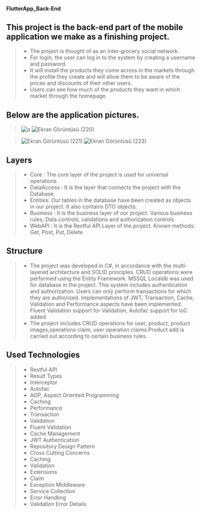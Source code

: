 #### FlutterApp_Back-End
## This project is the back-end part of the mobile application we make as a finishing project.

> - The project is thought of as an inter-grocery social network.
> - For login, the user can log in to the system by creating a username and password.
> - It will install the products they come across in the markets through the profile they create and will allow them to be aware of the prices and discounts of their other users.
> - Users can see how much of the products they want in which market through the homepage.

## Below are the application pictures.



 >   ![a](https://user-images.githubusercontent.com/58594933/162574098-f8d4004a-9694-4472-b9bc-f3e835206d94.png)   ![Ekran Görüntüsü (220)](https://user-images.githubusercontent.com/58594933/162574239-a5d2142b-e17a-4d92-8388-7d6b5069e60c.png)
    
 >   ![Ekran Görüntüsü (221)](https://user-images.githubusercontent.com/58594933/162574319-348a9987-7f6f-4c86-afd3-dd1a9939e7f4.png)   ![Ekran Görüntüsü (223)](https://user-images.githubusercontent.com/58594933/162574468-71c05022-b499-4c53-8641-92f40bc73635.png)
 


## Layers
> - Core : The core layer of the project is used for universal operations.
> - DataAccess : It is the layer that connects the project with the Database.
> - Entities: Our tables in the database have been created as objects in our project. It also contains DTO objects.
> - Business : It is the business layer of our project. Various business rules; Data controls, validations and authorization controls
> - WebAPI : It is the Restful API Layer of the project. Known methods: Get, Post, Put, Delete

## Structure
> - The project was developed in C#, in accordance with the multi-layered architecture and SOLID principles. 
 CRUD operations were performed using the Entity Framework.
MSSQL Localdb was used for database in the project. 
This system includes authentication and authorization. 
Users can only perform transactions for which they are authorized. 
Implementations of JWT; Transaction, Cache, Validation and Performance aspects have been implemented. 
Fluent Validation support for Validation, Autofac support for IoC added. 
> - The project includes CRUD operations for user,  product, product images,operations claim, user operation claims.Product add is carried out according to certain business rules.

## Used Technologies
> - Restful API
> - Result Types
> - Interceptor
> - Autofac
> - AOP, Aspect Oriented Programming
> - Caching
> - Performance
> - Transaction
> - Validation
> - Fluent Validation
> - Cache Management
> - JWT Authentication
> - Repository Design Pattern
> - Cross Cutting Concerns
> - Caching
> - Validation
> - Extensions
> - Claim
> - Exception Middleware
> - Service Collection
> - Error Handling
> - Validation Error Details






